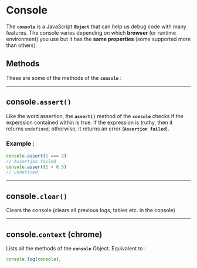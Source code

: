 # Console
The **`console`** is a JavaScript **`Object`** that can help us debug code with many features. The console varies depending on which **browser** (or runtime environment) you use but it has the **same properties** (some supported more than others). 

## Methods 
These are some of the methods of the **`console`** : 


--- 
## console`.assert()`
Like the word assertion, the **`assert()`** method of the **`console`** checks if the experssion contained within is true. If the expression is truthy, then it returns `undefined`, otherwise, it returns an error (**`Assertion failed`**).

### Example : 
```js
console.assert(1 === 2) 
// Assertion failed
console.assert(1 > 0.5)
// undefined
```


---
## console`.clear()` 
Clears the console (clears all previous logs, tables etc. in the console)


---
## console.`context` (chrome)
Lists all the methods of the **`console`** Object. Equivalent to : 

```js
console.log(console); 
```
